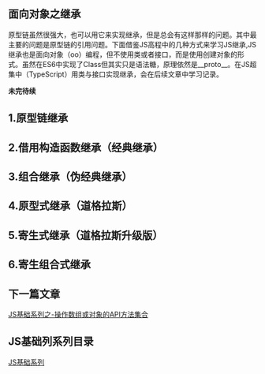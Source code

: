 ## 面向对象之继承

原型链虽然很强大，也可以用它来实现继承，但是总会有这样那样的问题。其中最主要的问题是原型链的引用问题。下面借鉴JS高程中的几种方式来学习JS继承,JS继承也是面向对象（oo）编程，但不使用类或者接口，而是使用创建对象的形式。虽然在ES6中实现了Class但其实只是语法糖，原理依然是__proto__。在JS超集中（TypeScript）用类与接口实现继承，会在后续文章中学习记录。

**未完待续**

## 1.原型链继承

## 2.借用构造函数继承（经典继承）

## 3.组合继承（伪经典继承）

## 4.原型式继承（道格拉斯）

## 5.寄生式继承（道格拉斯升级版）

## 6.寄生组合式继承

## 下一篇文章
<a href='https://github.com/MarsPen/-notes-summary/blob/master/javascript/api.md'>JS基础系列之-操作数组或对象的API方法集合</a>

## JS基础列系列目录
<a href='https://github.com/MarsPen/-notes-summary/blob/master/javascript/index.md'>JS基础系列</a>






